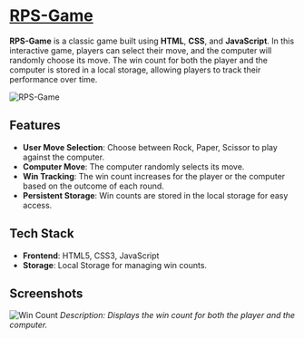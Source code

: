 # [RPS-Game](https://stone-paper-scissor-game-topaz.vercel.app/)

**RPS-Game** is a classic game built using **HTML**, **CSS**, and **JavaScript**. In this interactive game, players can select their move, and the computer will randomly choose its move. The win count for both the player and the computer is stored in a local storage, allowing players to track their performance over time.

![RPS-Game](https://github.com/user-attachments/assets/db4fb4c2-0d8c-4157-9a99-1ba4a75c9836)

## Features

- **User Move Selection**: Choose between Rock, Paper, Scissor to play against the computer.
- **Computer Move**: The computer randomly selects its move.
- **Win Tracking**: The win count increases for the player or the computer based on the outcome of each round.
- **Persistent Storage**: Win counts are stored in the local storage for easy access.

## Tech Stack

- **Frontend**: HTML5, CSS3, JavaScript
- **Storage**: Local Storage for managing win counts.

## Screenshots
![Win Count](https://github.com/user-attachments/assets/2ef67b1f-2498-4fa2-9f37-76164a3c7816)
*Description: Displays the win count for both the player and the computer.*
